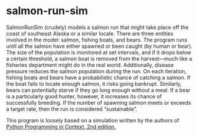 # salmon-run-sim

SalmonRunSim (crudely) models a salmon run that might take place off the coast of southeast Alaska or a similar locale.  There are three entities involved in the model: salmon, fishing boats, and bears.  The program runs until all the salmon have either spawned or been caught (by human or bear).  The size of the population is monitored at set intervals, and if it drops below a certain threshold, a salmon boat is removed from the harvest—much like a fisheries department might do in the real world.  Additionally, disease pressure reduces the salmon population during the run.  On each iteration, fishing boats and bears have a probabilistic chance of catching a salmon.  If the boat fails to locate enough salmon, it risks going bankrupt.  Similarly, bears can potentially starve if they go long enough without a meal.  If a bear is a particularly good hunter, however, it increases its chance of successfully breeding.  If the number of spawning salmon meets or exceeds a target rate, then the run is considered “sustainable”.

This program is loosely based on a simulation written by the authors of <a href="https://www.amazon.com/Python-Programming-Context-Bradley-Miller/dp/1449699391">Python Programming in Context, 2nd edition.</a>
